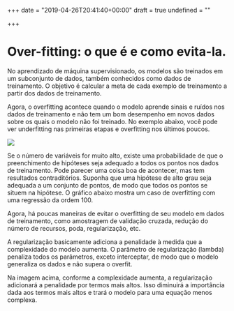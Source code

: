 +++
date = "2019-04-26T20:41:40+00:00"
draft = true
undefined = ""

+++
# Over-fitting: o que é e como evita-la.

No aprendizado de máquina supervisionado, os modelos são treinados em um subconjunto de dados, também conhecidos como dados de treinamento. O objetivo é calcular a meta de cada exemplo de treinamento a partir dos dados de treinamento.

Agora, o overfitting acontece quando o modelo aprende sinais e ruídos nos dados de treinamento e não tem um bom desempenho em novos dados sobre os quais o modelo não foi treinado. No exemplo abaixo, você pode ver underfitting nas primeiras etapas e overfitting nos últimos poucos.

![](/uploads/fig-2-underfit-optimum-overfit.png)

Se o número de variáveis for muito alto, existe uma probabilidade de que o preenchimento de hipóteses seja adequado a todos os pontos nos dados de treinamento. Pode parecer uma coisa boa de acontecer, mas tem resultados contraditórios. Suponha que uma hipótese de alto grau seja adequada a um conjunto de pontos, de modo que todos os pontos se situem na hipótese. O gráfico abaixo mostra um caso de overfitting com uma regressão da ordem 100.

Agora, há poucas maneiras de evitar o overfitting de seu modelo em dados de treinamento, como amostragem de validação cruzada, redução do número de recursos, poda, regularização, etc.

A regularização basicamente adiciona a penalidade à medida que a complexidade do modelo aumenta. O parâmetro de regularização (lambda) penaliza todos os parâmetros, exceto interceptar, de modo que o modelo generaliza os dados e não supera o overfit.

Na imagem acima, conforme a complexidade aumenta, a regularização adicionará a penalidade por termos mais altos. Isso diminuirá a importância dada aos termos mais altos e trará o modelo para uma equação menos complexa.